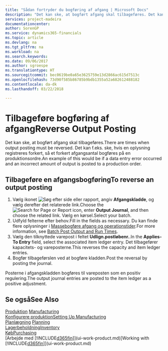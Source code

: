 ```yaml
---
title: "Sådan fortryder du bogføring af afgang | Microsoft Docs"
description: "Det kan ske, at bogført afgang skal tilbageføres. Det kan f.eks. ske, hvis en oplysning registreres forkert, så et forkert afgangsantal bogføres på en produktionsordre."
services: project-madeira
documentationcenter: 
author: SorenGP
ms.service: dynamics365-financials
ms.topic: article
ms.devlang: na
ms.tgt_pltfrm: na
ms.workload: na
ms.search.keywords: 
ms.date: 09/06/2017
ms.author: sgroespe
ms.translationtype: HT
ms.sourcegitcommit: bec0619be0a65e3625759e13d2866ac615d7513c
ms.openlocfilehash: 73d90f585b86785b9bdb1355a52a682612488182
ms.contentlocale: da-dk
ms.lasthandoff: 03/22/2018

---
```

# <a name="reverse-output-posting"></a><span data-ttu-id="d0067-104">Tilbageføre bogføring af afgang</span><span class="sxs-lookup"><span data-stu-id="d0067-104">Reverse Output Posting</span></span>
<span data-ttu-id="d0067-105">Det kan ske, at bogført afgang skal tilbageføres.</span><span class="sxs-lookup"><span data-stu-id="d0067-105">There are times when output posting must be reversed.</span></span> <span data-ttu-id="d0067-106">Det kan f.eks. ske, hvis en oplysning registreres forkert, så et forkert afgangsantal bogføres på en produktionsordre.</span><span class="sxs-lookup"><span data-stu-id="d0067-106">An example of this would be if a data entry error occurred and an incorrect amount of output is posted to a production order.</span></span>  

## <a name="to-reverse-an-output-posting"></a><span data-ttu-id="d0067-107">Tilbageføre en afgangsbogføring</span><span class="sxs-lookup"><span data-stu-id="d0067-107">To reverse an output posting</span></span>  
1.  <span data-ttu-id="d0067-108">Vælg ikonet ![Søg efter side eller rapport](media/ui-search/search_small.png "Ikonet Søg efter side eller rapport"), angiv **Afgangskladde**, og vælg derefter det relaterede link.</span><span class="sxs-lookup"><span data-stu-id="d0067-108">Choose the ![Search for Page or Report](media/ui-search/search_small.png "Search for Page or Report icon") icon, enter **Output Journal**, and then choose the related link.</span></span> <span data-ttu-id="d0067-109">Vælg en kørsel.</span><span class="sxs-lookup"><span data-stu-id="d0067-109">Select your batch.</span></span>  
2. <span data-ttu-id="d0067-110">Udfyld felterne efter behov.</span><span class="sxs-lookup"><span data-stu-id="d0067-110">Fill in the fields as necessary.</span></span> <span data-ttu-id="d0067-111">Du kan finde flere oplysninger i [Massebogføre afgang og operationstider](production-how-to-post-output-quantity.md).</span><span class="sxs-lookup"><span data-stu-id="d0067-111">For more information, see [Batch Post Output and Run Times](production-how-to-post-output-quantity.md).</span></span>
3.  <span data-ttu-id="d0067-112">Vælg den tilknyttede varepost i feltet **Udlign.postløbenr.**.</span><span class="sxs-lookup"><span data-stu-id="d0067-112">In the **Applies-To Entry** field, select the associated item ledger entry.</span></span> <span data-ttu-id="d0067-113">Det tilbagefører kapacitets- og vareposterne.</span><span class="sxs-lookup"><span data-stu-id="d0067-113">This reverses the capacity and item ledger entries.</span></span>  
4. <span data-ttu-id="d0067-114">Bogfør tilbageførslen ved at bogføre kladden.</span><span class="sxs-lookup"><span data-stu-id="d0067-114">Post the reversal by posting the journal.</span></span>  

<span data-ttu-id="d0067-115">Posterne i afgangskladden bogføres til vareposten som en positiv regulering.</span><span class="sxs-lookup"><span data-stu-id="d0067-115">The output journal entries are posted to the item ledger as a positive adjustment.</span></span>  

## <a name="see-also"></a><span data-ttu-id="d0067-116">Se også</span><span class="sxs-lookup"><span data-stu-id="d0067-116">See Also</span></span>  
 <span data-ttu-id="d0067-117">[Produktion](production-manage-manufacturing.md)  </span><span class="sxs-lookup"><span data-stu-id="d0067-117">[Manufacturing](production-manage-manufacturing.md)  </span></span>  
 [<span data-ttu-id="d0067-118">Konfigurere produktion</span><span class="sxs-lookup"><span data-stu-id="d0067-118">Setting Up Manufacturing</span></span>](production-configure-production-processes.md)  
 <span data-ttu-id="d0067-119">[Planlægning](production-planning.md)    </span><span class="sxs-lookup"><span data-stu-id="d0067-119">[Planning](production-planning.md)    </span></span>  
 [<span data-ttu-id="d0067-120">Lagerbeholdning</span><span class="sxs-lookup"><span data-stu-id="d0067-120">Inventory</span></span>](inventory-manage-inventory.md)  
 [<span data-ttu-id="d0067-121">Køb</span><span class="sxs-lookup"><span data-stu-id="d0067-121">Purchasing</span></span>](purchasing-manage-purchasing.md)  
 <span data-ttu-id="d0067-122">[Arbejde med [!INCLUDE[d365fin](includes/d365fin_md.md)]](ui-work-product.md)</span><span class="sxs-lookup"><span data-stu-id="d0067-122">[Working with [!INCLUDE[d365fin](includes/d365fin_md.md)]](ui-work-product.md)</span></span>  

